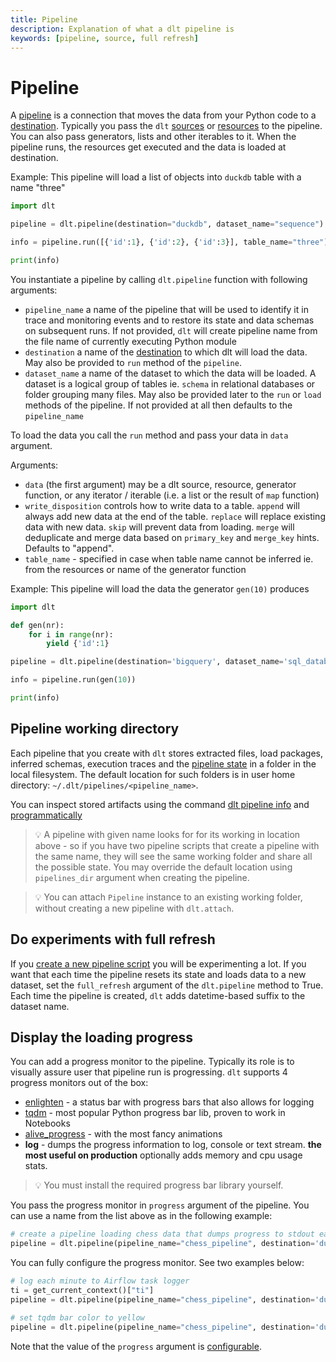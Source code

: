 ```yaml
---
title: Pipeline
description: Explanation of what a dlt pipeline is
keywords: [pipeline, source, full refresh]
---
```


# Pipeline

A [pipeline](glossary.md#pipeline) is a connection that moves the data from your Python code to a [destination](glossary.md#destination). Typically you pass the `dlt` [sources](source.md) or [resources](resource.md) to the pipeline. You can also pass generators, lists and other iterables to it. When the pipeline runs, the resources get executed and the data is loaded at destination.

Example: This pipeline will load a list of objects into `duckdb` table with a name "three"
```python
import dlt

pipeline = dlt.pipeline(destination="duckdb", dataset_name="sequence")

info = pipeline.run([{'id':1}, {'id':2}, {'id':3}], table_name="three")

print(info)
```

You instantiate a pipeline by calling `dlt.pipeline` function with following arguments:
- `pipeline_name` a name of the pipeline that will be used to identify it in trace and monitoring events and to restore its state and data schemas on subsequent runs. If not provided, `dlt` will create pipeline name from the file name of currently executing Python module
- `destination` a name of the [destination](../destinations/bigquery) to which dlt will load the data. May also be provided to `run` method of the `pipeline`.
- `dataset_name` a name of the dataset to which the data will be loaded. A dataset is a logical group of tables ie. `schema` in relational databases or folder grouping many files. May also be provided later to the `run` or `load` methods of the pipeline. If not provided at all then defaults to the `pipeline_name`

To load the data you call the `run` method and pass your data in `data` argument.

Arguments:
- `data` (the first argument) may be a dlt source, resource, generator function, or any iterator / iterable (i.e. a list or the result of `map` function)
- `write_disposition` controls how to write data to a table. `append` will always add new data at the end of the table. `replace` will replace existing data with new data. `skip` will prevent data from loading. `merge` will deduplicate and merge data based on `primary_key` and `merge_key` hints. Defaults to "append".
- `table_name` - specified in case when table name cannot be inferred ie. from the resources or name of the generator function


Example: This pipeline will load the data the generator `gen(10)` produces
```python
import dlt

def gen(nr):
    for i in range(nr):
        yield {'id':1}

pipeline = dlt.pipeline(destination='bigquery', dataset_name='sql_database_data')

info = pipeline.run(gen(10))

print(info)
```

## Pipeline working directory
Each pipeline that you create with `dlt` stores extracted files, load packages, inferred schemas, execution traces and the [pipeline state](state.md) in a folder in the local filesystem. The default location for such folders is in user home directory: `~/.dlt/pipelines/<pipeline_name>`.

You can inspect stored artifacts using the command [dlt pipeline info](../reference/command-line-interface.md#dlt-pipeline) and [programmatically](../walkthroughs/run-a-pipeline.md#4-inspect-a-load-process)

> 💡 A pipeline with given name looks for for its working in location above - so if you have two pipeline scripts that create a pipeline with the same name, they will see the same working folder and share all the possible state. You may override the default location using `pipelines_dir` argument when creating the pipeline.

> 💡 You can attach `Pipeline` instance to an existing working folder, without creating a new pipeline with `dlt.attach`.


## Do experiments with full refresh
If you [create a new pipeline script](../walkthroughs/create-a-pipeline.md) you will be experimenting a lot. If you want that each time the pipeline resets its state and loads data to a new dataset, set the `full_refresh` argument of the `dlt.pipeline` method to True. Each time the pipeline is created, `dlt` adds datetime-based suffix to the dataset name.

## Display the loading progress
You can add a progress monitor to the pipeline. Typically its role is to visually assure user that pipeline run is progressing. `dlt` supports 4 progress monitors out of the box:
* [enlighten](https://github.com/Rockhopper-Technologies/enlighten) - a status bar with progress bars that also allows for logging
* [tqdm](https://github.com/tqdm/tqdm) - most popular Python progress bar lib, proven to work in Notebooks
* [alive_progress](https://github.com/rsalmei/alive-progress) - with the most fancy animations
* **log** - dumps the progress information to log, console or text stream. **the most useful on production** optionally adds memory and cpu usage stats.

> 💡 You must install the required progress bar library yourself.

You pass the progress monitor in `progress` argument of the pipeline. You can use a name from the list above as in the following example:
```python
# create a pipeline loading chess data that dumps progress to stdout each 10 seconds (the default)
pipeline = dlt.pipeline(pipeline_name="chess_pipeline", destination='duckdb', dataset_name="chess_players_games_data", progress="log")
```
You can fully configure the progress monitor. See two examples below:
```python
# log each minute to Airflow task logger
ti = get_current_context()["ti"]
pipeline = dlt.pipeline(pipeline_name="chess_pipeline", destination='duckdb', dataset_name="chess_players_games_data", progress=dlt.progress.log(60, ti.log))
```
```python
# set tqdm bar color to yellow
pipeline = dlt.pipeline(pipeline_name="chess_pipeline", destination='duckdb', dataset_name="chess_players_games_data", progress=dlt.progress.tqdm(colour="yellow"))
```

Note that the value of the `progress` argument is [configurable](../walkthroughs/run-a-pipeline.md#2-see-the-progress-during-loading).
